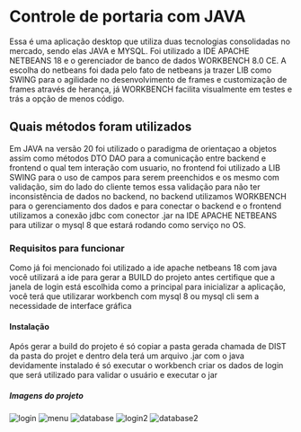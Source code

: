 # Controle de portaria com JAVA
Essa é uma aplicação desktop que utiliza duas tecnologias consolidadas no mercado, sendo elas JAVA e MYSQL.
Foi utilizado a IDE APACHE NETBEANS 18 e o gerenciador de banco de dados WORKBENCH 8.0 CE. A escolha do netbeans foi dada pelo fato de netbeans ja trazer LIB como SWING para o agilidade no desenvolvimento de frames e customização de frames através de herança,
já WORKBENCH facilita visualmente em testes e trás a opção de menos código.
## Quais métodos foram utilizados
Em JAVA na versão 20 foi utilizado o paradigma de orientaçao a objetos assim como métodos DTO DAO para a comunicação entre backend e
frontend o qual tem interação com usuario, no frontend foi utilizado a LIB SWING para o uso de campos para serem preenchidos e os 
mesmo com validação, sim do lado do cliente temos essa validação para não ter inconsistência de dados no backend, no backend 
utilizamos WORKBENCH para o gerenciamento dos dados e para conectar o backend e o frontend utilizamos a conexão jdbc com conector .jar
na IDE APACHE NETBEANS para utilizar o mysql 8 que estará rodando como serviço no OS.
### Requisitos para funcionar 
Como já foi mencionado foi utilizado a ide apache netbeans 18 com java você utilizará a ide para gerar a BUILD do projeto antes certifique que a janela de login está escolhida como a principal para inicializar a aplicação, você terá que utilizarar workbench com mysql 8 ou mysql cli sem a necessidade de interface gráfica 
#### Instalação
Após gerar a build do projeto é só copiar a pasta gerada chamada de DIST da pasta do projet e dentro dela terá um arquivo .jar com o java devidamente instalado
é só executar o workbench criar os dados de login que será utilizado para validar o usuário e executar o jar

##### Imagens do projeto
![login](https://github.com/LeandroMeca/-concierge-control/assets/83671192/0ebc34e0-da83-4de2-93ae-ec43ed03e586)
![menu](https://github.com/LeandroMeca/-concierge-control/assets/83671192/dda2fdee-704e-4e1a-b4d7-f1faa4b58c22)
![database](https://github.com/LeandroMeca/-concierge-control/assets/83671192/3bfd85e7-f6bc-4ea7-a4b6-1296ae4e24c4)
![login2](https://github.com/LeandroMeca/-concierge-control/assets/83671192/eb0ac1b5-62f8-4225-98a9-f207d6ffff19)
![database2](https://github.com/LeandroMeca/-concierge-control/assets/83671192/cf9a48eb-6e96-48aa-ae4f-301560f21465)
